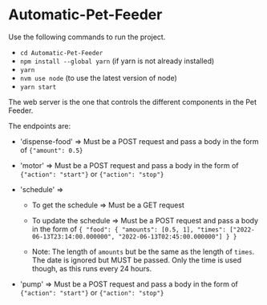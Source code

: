 # Automatic-Pet-Feeder

Use the following commands to run the project.

- `cd Automatic-Pet-Feeder`
- `npm install --global yarn` (if yarn is not already installed)
- `yarn`
- `nvm use node` (to use the latest version of node)
- `yarn start`

The web server is the one that controls the different components in the Pet Feeder.

The endpoints are:

- 'dispense-food' => Must be a POST request and pass a body in the form of `{"amount": 0.5}`

- 'motor' => Must be a POST request and pass a body in the form of `{"action": "start"}` or `{"action": "stop"}`

- 'schedule' =>

  - To get the schedule => Must be a GET request
  - To update the schedule => Must be a POST request and pass a body in the form of
    `{ "food": { "amounts": [0.5, 1], "times": ["2022-06-13T23:14:00.000000", "2022-06-13T02:45:00.000000"] } }`

  - Note: The length of `amounts` but be the same as the length of `times`. The date is ignored but MUST be passed. Only the time is used though, as this runs every 24 hours.

- 'pump' => Must be a POST request and pass a body in the form of `{"action": "start"}` or `{"action": "stop"}`

